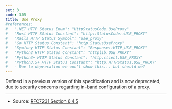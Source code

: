 ```yaml
---
set: 3
code: 305
title: Use Proxy
#references:
#   ".NET HTTP Status Enum": "HttpStatusCode.UseProxy"
#   "Rust HTTP Status Constant": "http::StatusCode::USE_PROXY"
#   "Rails HTTP Status Symbol": "use_proxy"
#   "Go HTTP Status Constant": "http.StatusUseProxy"
#   "Symfony HTTP Status Constant": "Response::HTTP_USE_PROXY"
#   "Python2 HTTP Status Constant": "httplib.USE_PROXY"
#   "Python3+ HTTP Status Constant": "http.client.USE_PROXY"
#   "Python3.5+ HTTP Status Constant": "http.HTTPStatus.USE_PROXY"
#   - Due to deprecation we won't show this... but should we?
---
```


Defined in a previous version of this specification and is now deprecated, due to security concerns regarding in-band configuration of a proxy.

---

* Source: [RFC7231 Section 6.4.5][1]

[1]: <https://tools.ietf.org/html/rfc7231#section-6.4.5>
